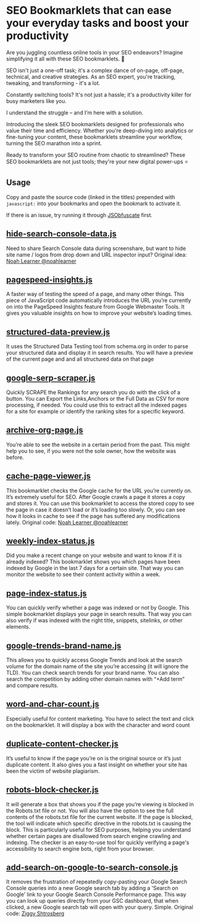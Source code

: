 # SEO Bookmarklets that can ease your everyday tasks and boost your productivity
Are you juggling countless online tools in your SEO endeavors? Imagine simplifying it all with these SEO bookmarklets. 🚀

SEO isn't just a one-off task; it's a complex dance of on-page, off-page, technical, and creative strategies. As an SEO expert, you're tracking, tweaking, and transforming - it's a lot.

Constantly switching tools? It's not just a hassle; it's a productivity killer for busy marketers like you.

I understand the struggle – and I'm here with a solution.

Introducing the sleek SEO bookmarklets designed for professionals who value their time and efficiency. Whether you're deep-diving into analytics or fine-tuning your content, these bookmarklets streamline your workflow, turning the SEO marathon into a sprint.

Ready to transform your SEO routine from chaotic to streamlined? These SEO bookmarklets are not just tools; they're your new digital power-ups ⭐️

## Usage
Copy and paste the source code (linked in the titles) prepended with `javascript:` into your bookmarks and open the bookmark to activate it.

If there is an issue, try running it through [JSObfuscate](https://www.cleancss.com/javascript-obfuscate/) first.

## [hide-search-console-data.js](https://raw.githubusercontent.com/jcvangent/bookmarklets-for-seo/master/hide-search-console-data.js)
Need to share Search Console data during screenshare, but want to hide site name / logos from drop down and URL inspector input?
Original idea: [Noah Learner @noahlearner](https://twitter.com/noahlearner/status/1372202885975449601)

## [pagespeed-insights.js](https://raw.githubusercontent.com/jcvangent/bookmarklets-for-seo/master/pagespeed-insights.js)
A faster way of testing the speed of a page, and many other things. This piece of JavaScript code automatically introduces the URL you’re currently on into the PageSpeed Insights feature from Google Webmaster Tools. It gives you valuable insights on how to improve your website’s loading times.

## [structured-data-preview.js](https://raw.githubusercontent.com/jcvangent/bookmarklets-for-seo/master/structured-data-preview.js)
It uses the Structured Data Testing tool from schema.org in order to parse your structured data and display it in search results. You will have a preview of the current page and and all structured data on that page

## [google-serp-scraper.js](https://raw.githubusercontent.com/jcvangent/bookmarklets-for-seo/master/google-serp-scraper.js)
Quickly SCRAPE the Rankings for any search you do with the click of a button. You can Export the Links,Anchors or the Full Data as CSV for more processing, if needed. You could use this to extract all the indexed pages for a site for example or identify the ranking sites for a specific keyword.

## [archive-org-page.js](https://raw.githubusercontent.com/jcvangent/bookmarklets-for-seo/master/archive-org-page.js)
You’re able to see the website in a certain period from the past. This might help you to see, if you were not the sole owner, how the website was before.

## [cache-page-viewer.js](https://raw.githubusercontent.com/jcvangent/bookmarklets-for-seo/master/cache-page-viewer.js)
This bookmarklet checks the Google cache for the URL you’re currently on. It’s extremely useful for SEO. After Google crawls a page it stores a copy and stores it. You can use this bookmarklet to access the stored copy to see the page in case it doesn’t load or it’s loading too slowly. Or, you can see how it looks in cache to see if the page has suffered any modifications lately.
Original code: [Noah Learner @noahlearner](https://gist.github.com/noahlearner/d7001e7a23c52e003d154d55e0257dcb)

## [weekly-index-status.js](https://raw.githubusercontent.com/jcvangent/bookmarklets-for-seo/master/weekly-index-status.js)
Did you make a recent change on your website and want to know if it is already indexed? This bookmarklet shows you which pages have been indexed by Google in the last 7 days for a certain site. That way you can monitor the website to see their content activity within a week.

## [page-index-status.js](https://raw.githubusercontent.com/jcvangent/bookmarklets-for-seo/master/page-index-status.js)
You can quickly verify whether a page was indexed or not by Google. This simple bookmarklet displays your page in search results. That way you can also verify if was indexed with the right title, snippets, sitelinks, or other elements.

## [google-trends-brand-name.js](https://raw.githubusercontent.com/jcvangent/bookmarklets-for-seo/master/google-trends-brand-name.js)
This allows you to quickly access Google Trends and look at the search volume for the domain name of the site you’re accessing (it will ignore the TLD). You can check search trends for your brand name. You can also search the competition by adding other domain names with “+Add term” and compare results.

## [word-and-char-count.js](https://raw.githubusercontent.com/jcvangent/bookmarklets-for-seo/master/word-and-char-count.js)
Especially useful for content marketing.  You have to select the text and click on the bookmarklet. It will display a box with the character and word count

## [duplicate-content-checker.js](https://raw.githubusercontent.com/jcvangent/bookmarklets-for-seo/master/duplicate-content-checker.js)
It’s useful to know if the page you’re on is the original source or it’s just duplicate content. It also gives you a fast insight on whether your site has been the victim of website plagiarism.

## [robots-block-checker.js](https://raw.githubusercontent.com/jcvangent/bookmarklets-for-seo/master/robots-block-checker.js)
It will generate a box that shows you if the page you’re viewing is blocked in the Robots.txt file or not. You will also have the option to see the full contents of the robots.txt file for the current website. If the page is blocked, the tool will indicate which specific directive in the robots.txt is causing the block. This is particularly useful for SEO purposes, helping you understand whether certain pages are disallowed from search engine crawling and indexing. The checker is an easy-to-use tool for quickly verifying a page's accessibility to search engine bots, right from your browser.

## [add-search-on-google-to-search-console.js](https://raw.githubusercontent.com/jcvangent/bookmarklets-for-seo/master/add-search-on-google-to-search-console.js)
It removes the frustration of repeatedly copy-pasting your Google Search Console queries into a new Google search tab by adding a 'Search on Google' link to your Google Search Console Performance page. This way you can look up queries directly from your GSC dashboard, that when clicked, a new Google search tab will open with your query. Simple.
Original code: [Ziggy Shtrosberg](https://www.linkedin.com/feed/update/urn:li:activity:7140297819780706305/)

